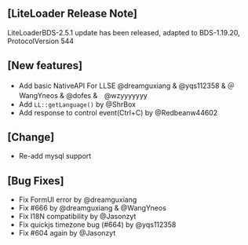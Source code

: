 ## [LiteLoader Release Note]
LiteLoaderBDS-2.5.1 update has been released, adapted to BDS-1.19.20, ProtocolVersion 544

## [New features]
- Add basic NativeAPI For LLSE @dreamguxiang & @yqs112358 & ＠WangYneos & @dofes &　@wzyyyyyyy
- Add `LL::getLanguage()` by @ShrBox
- Add response to control event(Ctrl+C) by @Redbeanw44602

## [Change]
- Re-add mysql support

## [Bug Fixes]
- Fix FormUI error by @dreamguxiang
- Fix #666 by @dreamguxiang & @WangYneos
- Fix I18N compatibility by @Jasonzyt
- Fix quickjs timezone bug (#664) by @yqs112358
- Fix #604 again by @Jasonzyt
